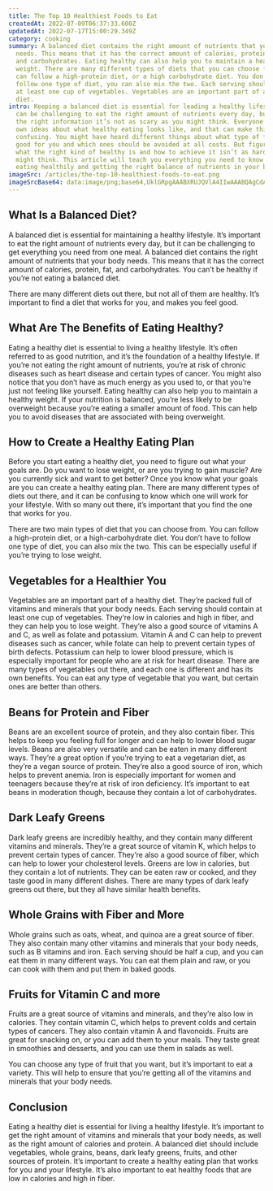```yaml
---
title: The Top 10 Healthiest Foods to Eat
createdAt: 2022-07-09T06:37:33.600Z
updatedAt: 2022-07-17T15:00:29.349Z
category: cooking
summary: A balanced diet contains the right amount of nutrients that your body
  needs. This means that it has the correct amount of calories, protein, fat,
  and carbohydrates. Eating healthy can also help you to maintain a healthy
  weight. There are many different types of diets that you can choose from. You
  can follow a high-protein diet, or a high carbohydrate diet. You don’t have to
  follow one type of diet, you can also mix the two. Each serving should contain
  at least one cup of vegetables. Vegetables are an important part of a healthy
  diet.
intro: Keeping a balanced diet is essential for leading a healthy lifestyle. It
  can be challenging to eat the right amount of nutrients every day, but with
  the right information it’s not as scary as you might think. Everyone has their
  own ideas about what healthy eating looks like, and that can make things
  confusing. You might have heard different things about what type of food is
  good for you and which ones should be avoided at all costs. But figuring out
  what the right kind of healthy is and how to achieve it isn’t as hard as you
  might think. This article will teach you everything you need to know about
  eating healthily and getting the right balance of nutrients in your body.
imageSrc: /articles/the-top-10-healthiest-foods-to-eat.png
imageSrcBase64: data:image/png;base64,UklGRpgAAABXRUJQVlA4IIwAAABQAgCdASoKAAoAAUAmJQBOgNNlecoff2OzftAA/qN/ylt/JsQNwfr9x9YAwbjFjlRP1kpSZd3pxxsiARzoZ+7TMx/nKTcg/NB8kSH4+/mvv5K7zN2cXJeB+lDuhVcOCJcJ1OFdDNaEpjmR/VHv+f+3/P/UYSAANQCvEqe9cau1yb9tCjvfX3maZ2NwAA==
---
```


## What Is a Balanced Diet?

A balanced diet is essential for maintaining a healthy lifestyle. It’s important to eat the right amount of nutrients every day, but it can be challenging to get everything you need from one meal. A balanced diet contains the right amount of nutrients that your body needs. This means that it has the correct amount of calories, protein, fat, and carbohydrates. You can’t be healthy if you’re not eating a balanced diet.

There are many different diets out there, but not all of them are healthy. It’s important to find a diet that works for you, and makes you feel good.

## What Are The Benefits of Eating Healthy?

Eating a healthy diet is essential to living a healthy lifestyle. It’s often referred to as good nutrition, and it’s the foundation of a healthy lifestyle. If you’re not eating the right amount of nutrients, you’re at risk of chronic diseases such as heart disease and certain types of cancer. You might also notice that you don’t have as much energy as you used to, or that you’re just not feeling like yourself. Eating healthy can also help you to maintain a healthy weight. If your nutrition is balanced, you’re less likely to be overweight because you’re eating a smaller amount of food. This can help you to avoid diseases that are associated with being overweight.

## How to Create a Healthy Eating Plan

Before you start eating a healthy diet, you need to figure out what your goals are. Do you want to lose weight, or are you trying to gain muscle? Are you currently sick and want to get better? Once you know what your goals are you can create a healthy eating plan. There are many different types of diets out there, and it can be confusing to know which one will work for your lifestyle. With so many out there, it’s important that you find the one that works for you.

There are two main types of diet that you can choose from. You can follow a high-protein diet, or a high-carbohydrate diet. You don’t have to follow one type of diet, you can also mix the two. This can be especially useful if you’re trying to lose weight.

## Vegetables for a Healthier You

Vegetables are an important part of a healthy diet. They’re packed full of vitamins and minerals that your body needs. Each serving should contain at least one cup of vegetables. They’re low in calories and high in fiber, and they can help you to lose weight. They’re also a good source of vitamins A and C, as well as folate and potassium. Vitamin A and C can help to prevent diseases such as cancer, while folate can help to prevent certain types of birth defects. Potassium can help to lower blood pressure, which is especially important for people who are at risk for heart disease. There are many types of vegetables out there, and each one is different and has its own benefits. You can eat any type of vegetable that you want, but certain ones are better than others.

## Beans for Protein and Fiber

Beans are an excellent source of protein, and they also contain fiber. This helps to keep you feeling full for longer and can help to lower blood sugar levels. Beans are also very versatile and can be eaten in many different ways. They’re a great option if you’re trying to eat a vegetarian diet, as they’re a vegan source of protein. They’re also a good source of iron, which helps to prevent anemia. Iron is especially important for women and teenagers because they’re at risk of iron deficiency. It’s important to eat beans in moderation though, because they contain a lot of carbohydrates.

## Dark Leafy Greens

Dark leafy greens are incredibly healthy, and they contain many different vitamins and minerals. They’re a great source of vitamin K, which helps to prevent certain types of cancer. They’re also a good source of fiber, which can help to lower your cholesterol levels. Greens are low in calories, but they contain a lot of nutrients. They can be eaten raw or cooked, and they taste good in many different dishes. There are many types of dark leafy greens out there, but they all have similar health benefits.

## Whole Grains with Fiber and More

Whole grains such as oats, wheat, and quinoa are a great source of fiber. They also contain many other vitamins and minerals that your body needs, such as B vitamins and iron. Each serving should be half a cup, and you can eat them in many different ways. You can eat them plain and raw, or you can cook with them and put them in baked goods.

## Fruits for Vitamin C and more

Fruits are a great source of vitamins and minerals, and they’re also low in calories. They contain vitamin C, which helps to prevent colds and certain types of cancers. They also contain vitamin A and flavonoids. Fruits are great for snacking on, or you can add them to your meals. They taste great in smoothies and desserts, and you can use them in salads as well.

You can choose any type of fruit that you want, but it’s important to eat a variety. This will help to ensure that you’re getting all of the vitamins and minerals that your body needs.

## Conclusion

Eating a healthy diet is essential for living a healthy lifestyle. It’s important to get the right amount of vitamins and minerals that your body needs, as well as the right amount of calories and protein. A balanced diet should include vegetables, whole grains, beans, dark leafy greens, fruits, and other sources of protein. It’s important to create a healthy eating plan that works for you and your lifestyle. It’s also important to eat healthy foods that are low in calories and high in fiber.
